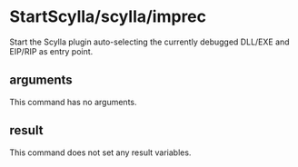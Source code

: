# StartScylla/scylla/imprec

Start the Scylla plugin auto-selecting the currently debugged DLL/EXE and EIP/RIP as entry point.

## arguments

This command has no arguments.

## result

This command does not set any result variables.
